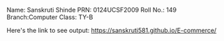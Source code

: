 Name: Sanskruti Shinde
PRN: 0124UCSF2009
Roll No.: 149
Branch:Computer
Class: TY-B

Here's the link to see output: https://sanskruti581.github.io/E-commerce/
